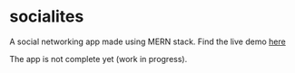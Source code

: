 # socialites
A social networking app made using MERN stack.
Find the live demo [here](https://socialites-karthikey.herokuapp.com/)

The app is not complete yet (work in progress).

